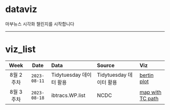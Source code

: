 # dataviz

마부뉴스 시각화 챌린지를 시작합니다

***

# viz_list

| Week | Date | Data | Source | Viz |
| :---: | :---: | :--- | :--- | :---|
| 8월 2주차 | `2023-08-11` | Tidytuesday 데이터 활용 | Tidytuesday 데이터 활용 | [bertin plot](viz/230811/readme.md) |
| 8월 3주차 | `2023-08-18` | ibtracs.WP.list | NCDC | [map with TC path](viz/230818/readme.md) |